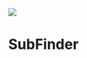 [<img src="https://img.shields.io/badge/Telegram-%40SubFinder-blue">](https://t.me/SubF1nderBot)

# SubFinder
